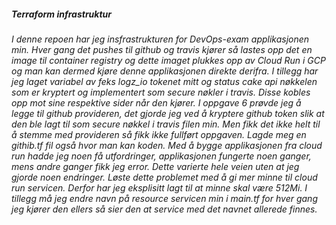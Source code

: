 ##### Terraform infrastruktur

###### I denne repoen har jeg insfrastrukturen for DevOps-exam applikasjonen min. Hver gang det pushes til github og travis kjører så lastes opp det en image til container registry og dette imaget plukkes opp av Cloud Run i GCP og man kan dermed kjøre denne applikasjonen direkte derifra. I tillegg har jeg laget variabel av feks logz_io tokenet mitt og status cake api nøkkelen som er kryptert og implementert som secure nøkler i travis. Disse kobles opp mot sine respektive sider når den kjører. I oppgave 6 prøvde jeg å legge til github provideren, det gjorde jeg ved å kryptere github token slik at den ble lagt til som secure nøkkel i travis filen min. Men fikk det ikke helt til å stemme med provideren så fikk ikke fullført oppgaven. Lagde meg en githib.tf fil også hvor man kan koden. Med å bygge applikasjonen fra cloud run hadde jeg noen få utfordringer, applikasjonen fungerte noen ganger, mens andre ganger fikk jeg error. Dette varierte hele veien uten at jeg gjorde noen endringer. Løste dette problemet med å gi mer minne til cloud run servicen. Derfor har jeg eksplisitt lagt til at minne skal være 512Mi. I tillegg må jeg endre navn på resource servicen min i main.tf for hver gang jeg kjører den ellers så sier den at service med det navnet allerede finnes. 